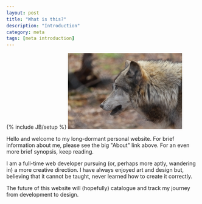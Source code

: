 ```yaml
---
layout: post
title: "What is this?"
description: "Introduction"
category: meta
tags: [meta introduction]
---
```

{% include JB/setup %}
<img src="/assets/images/wolf.jpg" class="img-right"/>
<p>Hello and welcome to my long-dormant personal website. For brief information about me, please see the big "About" link above. For an even more brief synopsis, keep reading.</p>
<p>I am a full-time web developer pursuing (or, perhaps more aptly, wandering in) a more creative direction. I have always enjoyed art and design but, believing that it cannot be taught, never learned how to create it correctly.</p>
<p>The future of this website will (hopefully) catalogue and track my journey from development to design.</p>
